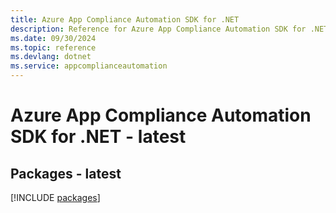 ```yaml
---
title: Azure App Compliance Automation SDK for .NET
description: Reference for Azure App Compliance Automation SDK for .NET
ms.date: 09/30/2024
ms.topic: reference
ms.devlang: dotnet
ms.service: appcomplianceautomation
---
```

# Azure App Compliance Automation SDK for .NET - latest
## Packages - latest
[!INCLUDE [packages](app-compliance-automation-index.md)]